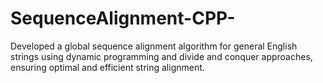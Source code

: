 # SequenceAlignment-CPP-
Developed a global sequence alignment algorithm for general English strings using dynamic programming and divide and conquer approaches, ensuring optimal and efficient string alignment.
